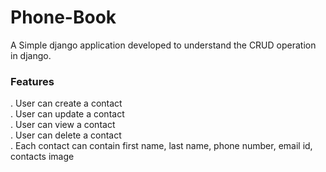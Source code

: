 # Phone-Book

A Simple django application developed to understand the CRUD operation in django.

### Features 
. User can create a contact <br>
. User can update a contact <br>
. User can view a contact <br>
. User can delete a contact <br>
. Each contact can contain first name, last name, phone number, email id, contacts image

